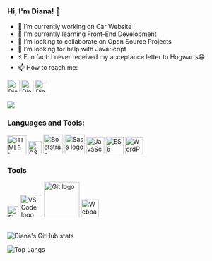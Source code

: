 ### Hi, I'm Diana! 👋

- 🔭 I’m currently working on Car Website
- 🌱 I’m currently learning Front-End Development
- 👯 I’m looking to collaborate on Open Source Projects
- 🤔 I’m looking for help with JavaScript
- ⚡ Fun fact: I never received my acceptance letter to Hogwarts😁
- 📫 How to reach me: <br />
<a href="mailto:diana.zhusupbekova.kk@gmail.com">
  <img align="left" alt="Diana Zhusupbekova" | Email" width="28px" src="https://img.icons8.com/external-xnimrodx-lineal-color-xnimrodx/344/external-email-contact-us-xnimrodx-lineal-color-xnimrodx-4.png" />
</a>
<a href="https://www.linkedin.com/in/diana-zhusupbekova-727034217/">
  <img align="left" alt="Diana's LinkedIN" | width="28px" src="https://img.icons8.com/fluency/344/linkedin.png" />
</a>
<a href="https://t.me/Janjan_di">
  <img align="left" alt="Diana's Telegram" | width="28px" src="https://img.icons8.com/color/344/telegram-app--v1.png" />
</a>
<br />
<br />

![ ](https://komarev.com/ghpvc/?username=dianazhusupbek&color=green)
<br />  

### Languages and Tools:
<div>
  <img src ="https://upload.wikimedia.org/wikipedia/commons/thumb/6/61/HTML5_logo_and_wordmark.svg/512px-HTML5_logo_and_wordmark.svg.png?20170517184425" alt="HTML5 logo" width="43px" title='HTML5'/>
  <img src ="https://upload.wikimedia.org/wikipedia/commons/thumb/d/d5/CSS3_logo_and_wordmark.svg/363px-CSS3_logo_and_wordmark.svg.png?20160530175649" alt="CSS3 logo" width="30px" title='CSS3'/>
  <img src ="https://upload.wikimedia.org/wikipedia/commons/thumb/b/b2/Bootstrap_logo.svg/512px-Bootstrap_logo.svg.png?20210507000024" alt="Bootstrap logo" width="45px" title='Bootstrap'/>
  <img src ="https://cdn.worldvectorlogo.com/logos/sass-1.svg" alt="Sass logo" width="45px" title='Sass'/>
  <img src ="https://upload.wikimedia.org/wikipedia/commons/thumb/9/99/Unofficial_JavaScript_logo_2.svg/512px-Unofficial_JavaScript_logo_2.svg.png?20141107110902" alt="JavaScript logo" width="40px" title='JavaScript'/>
  <img src ="https://cdn.worldvectorlogo.com/logos/es6.svg" alt="ES6 logo" width="40px" title='ES6'/>
 <img src ="https://upload.wikimedia.org/wikipedia/commons/thumb/9/98/WordPress_blue_logo.svg/1024px-WordPress_blue_logo.svg.png" alt="WordPress logo" width="40px" title='WordPress'/>
<div> 

### Tools

<div>
  <img src ="https://seeklogo.com/images/F/figma-logo-E4E21D3AEA-seeklogo.com.png" alt="Figma logo" width="25px" title='Figma'/>
  <img src ="https://logowik.com/content/uploads/images/visual-studio-code7642.jpg" alt="VS Code logo" width="50px" title='Visual Studio Code'/>
  <img src ="https://upload.wikimedia.org/wikipedia/commons/thumb/e/e0/Git-logo.svg/1280px-Git-logo.svg.png" alt="Git logo" width="80px" title='Git'/>
  <img src ="https://raw.githubusercontent.com/webpack/media/master/logo/icon.png" alt="Webpack logo" width="40px" title='Webpack'/>
</div>
<br />
  
![Diana's GitHub stats](https://github-readme-stats.vercel.app/api?username=dianazhusupbek&show_icons=true&theme=radical)

![Top Langs](https://github-readme-stats.vercel.app/api/top-langs/?username=dianazhusupbek&theme=radical&exclude_repo=github-readme-stats,dianazhusupbek.github.io)
